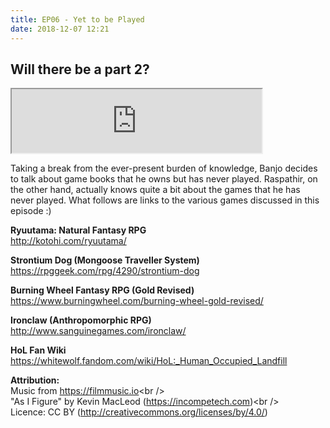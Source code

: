 ```yaml
---
title: EP06 - Yet to be Played
date: 2018-12-07 12:21
---
```


## Will there be a part 2?
<iframe src="https://anchor.fm/letthediceroll/embed/episodes/EP06---Yet-to-be-Played-e4fncd" height="102px" width="400px" frameborder="1" scrolling="no"></iframe>

<p>
Taking a break from the ever-present burden of knowledge, Banjo decides to talk about game books that he owns but has never played.  Raspathir, on the other hand, actually knows quite a bit about the games that he has never played.  What follows are links to the various games discussed in this episode :)
</p>

<p><strong>Ryuutama: Natural Fantasy RPG</strong><br>
<a href="http://kotohi.com/ryuutama/">http://kotohi.com/ryuutama/</a></p>
<p><strong>Strontium Dog (Mongoose Traveller System)</strong><br>
<a href="https://rpggeek.com/rpg/4290/strontium-dog">https://rpggeek.com/rpg/4290/strontium-dog</a></p>
<p><strong>Burning Wheel Fantasy RPG (Gold Revised)</strong><br>
<a href="https://www.burningwheel.com/burning-wheel-gold-revised/">https://www.burningwheel.com/burning-wheel-gold-revised/</a></p>
<p><strong>Ironclaw (Anthropomorphic RPG)</strong><br>
<a href="http://www.sanguinegames.com/ironclaw/">http://www.sanguinegames.com/ironclaw/</a></p>
<p><strong>HoL Fan Wiki</strong><br>
<a href="https://whitewolf.fandom.com/wiki/HoL:_Human_Occupied_Landfill">https://whitewolf.fandom.com/wiki/HoL:_Human_Occupied_Landfill</a></p>
<p><strong>Attribution:<br>
</strong>Music from <a href="https://filmmusic.io">https://filmmusic.io</a>&lt;br /&gt;<br>
"As I Figure" by Kevin MacLeod (<a href="https://incompetech.com">https://incompetech.com</a>)&lt;br /&gt;<br>
Licence: CC BY (<a href="http://creativecommons.org/licenses/by/4.0/">http://creativecommons.org/licenses/by/4.0/</a>)</p>
<p><br></p>
